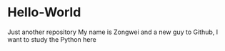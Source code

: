 # Hello-World
Just another repository
My name is Zongwei and a new guy to Github, I want to study the Python here 
